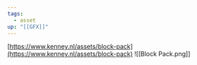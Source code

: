 ```yaml
---
tags:
  - asset
up: "[[GFX]]"
---
```

[https://www.kenney.nl/assets/block-pack](https://www.kenney.nl/assets/block-pack)
![[Block Pack.png]]
